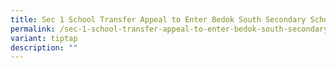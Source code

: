 ```yaml
---
title: Sec 1 School Transfer Appeal to Enter Bedok South Secondary School
permalink: /sec-1-school-transfer-appeal-to-enter-bedok-south-secondary-school/
variant: tiptap
description: ""
---
```

